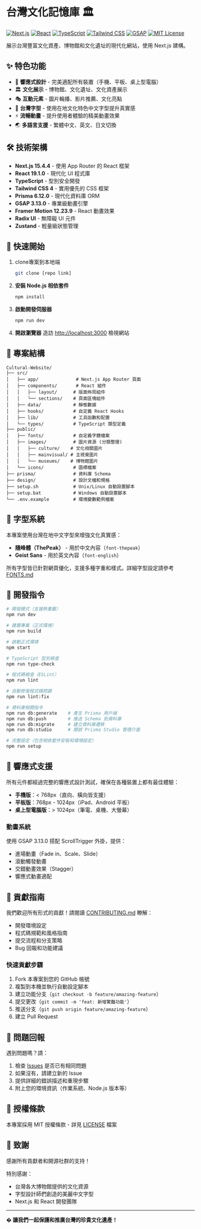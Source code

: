 # 台灣文化記憶庫 🏛️

[![Next.js](https://img.shields.io/badge/Next.js-15.4.4-black?style=for-the-badge&logo=next.js&logoColor=white)](https://nextjs.org/)
[![React](https://img.shields.io/badge/React-19.1.0-61DAFB?style=for-the-badge&logo=react&logoColor=black)](https://reactjs.org/)
[![TypeScript](https://img.shields.io/badge/TypeScript-5-3178C6?style=for-the-badge&logo=typescript&logoColor=white)](https://www.typescriptlang.org/)
[![Tailwind CSS](https://img.shields.io/badge/Tailwind_CSS-4-38B2AC?style=for-the-badge&logo=tailwind-css&logoColor=white)](https://tailwindcss.com/)
[![GSAP](https://img.shields.io/badge/GSAP-3.13.0-88CE02?style=for-the-badge&logo=greensock&logoColor=white)](https://greensock.com/gsap/)
[![MIT License](https://img.shields.io/badge/License-MIT-yellow?style=for-the-badge)](LICENSE)

展示台灣豐富文化資產、博物館和文化遺址的現代化網站，使用 Next.js 建構。

## ✨ 特色功能

- 🎨 **響應式設計** - 完美適配所有裝置（手機、平板、桌上型電腦）
- 🏛️ **文化展示** - 博物館、文化遺址、文化資產展示
- 🎭 **互動元素** - 圖片輪播、影片推薦、文化亮點
- 📱 **台灣字型** - 使用在地文化特色中文字型提升真實感
- ⚡ **流暢動畫** - 提升使用者體驗的精美動畫效果
- 🌏 **多語言支援** - 繁體中文、英文、日文切換

## 🛠️ 技術架構

- **Next.js 15.4.4** - 使用 App Router 的 React 框架
- **React 19.1.0** - 現代化 UI 程式庫
- **TypeScript** - 型別安全開發
- **Tailwind CSS 4** - 實用優先的 CSS 框架
- **Prisma 6.12.0** - 現代化資料庫 ORM
- **GSAP 3.13.0** - 專業級動畫引擎
- **Framer Motion 12.23.9** - React 動畫效果
- **Radix UI** - 無障礙 UI 元件
- **Zustand** - 輕量級狀態管理

## 🚀 快速開始
1. clone專案到本地端
   ```bash
   git clone [repo link]
   ```

3. **安裝 Node.js 相依套件**
   ```bash
   npm install
   ```

4. **啟動開發伺服器**
   ```bash
   npm run dev
   ```

5. **開啟瀏覽器**
   造訪 [http://localhost:3000](http://localhost:3000) 檢視網站

## 📁 專案結構

```
Cultural-Website/
├── src/
│   ├── app/              # Next.js App Router 頁面
│   ├── components/       # React 組件
│   │   ├── layout/      # 版面佈局組件
│   │   └── sections/    # 頁面區塊組件
│   ├── data/            # 靜態數據
│   ├── hooks/           # 自定義 React Hooks
│   ├── lib/             # 工具函數和配置
│   └── types/           # TypeScript 類型定義
├── public/
│   ├── fonts/           # 自定義字體檔案
│   ├── images/          # 圖片資源 (分類整理)
│   │   ├── culture/    # 文化相關圖片
│   │   ├── mainvisual/ # 主視覺圖片
│   │   └── museums/    # 博物館圖片
│   └── icons/           # 圖標檔案
├── prisma/              # 資料庫 Schema
├── design/              # 設計文檔和規格
├── setup.sh             # Unix/Linux 自動設置腳本
├── setup.bat            # Windows 自動設置腳本
└── .env.example         # 環境變數範例檔案
```

## 🎨 字型系統

本專案使用台灣在地中文字型來增強文化真實感：

- **隨峰體（ThePeak）** - 用於中文內容（`font-thepeak`）
- **Geist Sans** - 用於英文內容（`font-english`）

所有字型皆已針對網頁優化，支援多種字重和樣式。詳細字型設定請參考 [FONTS.md](./FONTS.md)

## 🔧 開發指令

```bash
# 開發模式（支援熱重載）
npm run dev

# 建置專案（正式環境）
npm run build

# 啟動正式環境
npm start

# TypeScript 型別檢查
npm run type-check

# 程式碼檢查（ESLint）
npm run lint

# 自動修復程式碼問題
npm run lint:fix

# 資料庫相關指令
npm run db:generate    # 產生 Prisma 用戶端
npm run db:push        # 推送 Schema 到資料庫
npm run db:migrate     # 建立資料庫遷移
npm run db:studio      # 開啟 Prisma Studio 管理介面

# 完整設定（包含相依套件安裝和環境設定）
npm run setup
```

## 📱 響應式支援

所有元件都經過完整的響應式設計測試，確保在各種裝置上都有最佳體驗：

- **手機版**：< 768px（直向、橫向皆支援）
- **平板版**：768px - 1024px（iPad、Android 平板）
- **桌上型電腦版**：> 1024px（筆電、桌機、大螢幕）

### 動畫系統

使用 GSAP 3.13.0 搭配 ScrollTrigger 外掛，提供：
- 進場動畫（Fade in、Scale、Slide）
- 滾動觸發動畫
- 交錯動畫效果（Stagger）
- 響應式動畫適配

## 🤝 貢獻指南

我們歡迎所有形式的貢獻！請閱讀 [CONTRIBUTING.md](./CONTRIBUTING.md) 瞭解：

- 開發環境設定
- 程式碼規範和風格指南
- 提交流程和分支策略
- Bug 回報和功能建議

### 快速貢獻步驟

1. Fork 本專案到您的 GitHub 帳號
2. 複製到本機並執行自動設定腳本
3. 建立功能分支（`git checkout -b feature/amazing-feature`）
4. 提交更改（`git commit -m 'feat: 新增驚豔功能'`）
5. 推送分支（`git push origin feature/amazing-feature`）
6. 建立 Pull Request

## 🐛 問題回報

遇到問題嗎？請：

1. 檢查 [Issues](../../issues) 是否已有相同問題
2. 如果沒有，請建立新的 Issue
3. 提供詳細的錯誤描述和重現步驟
4. 附上您的環境資訊（作業系統、Node.js 版本等）

## 📄 授權條款

本專案採用 MIT 授權條款 - 詳見 [LICENSE](./LICENSE) 檔案

## 🙏 致謝

感謝所有貢獻者和開源社群的支持！

特別感謝：
- 台灣各大博物館提供的文化資源
- 字型設計師們創造的美麗中文字型
- Next.js 和 React 開發團隊

---

**� 讓我們一起保護和推廣台灣的珍貴文化遺產！**
